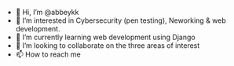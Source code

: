 - 👋 Hi, I’m @abbeykk
- 👀 I’m interested in Cybersecurity (pen testing), Neworking & web development.
- 🌱 I’m currently learning web development using Django
- 💞️ I’m looking to collaborate on the three areas of interest
- 📫 How to reach me 

<!---
abbeykk/abbeykk is a ✨ special ✨ repository because its `README.md` (this file) appears on your GitHub profile.
You can click the Preview link to take a look at your changes.
--->
